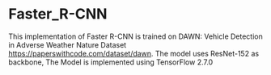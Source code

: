 # Faster_R-CNN
This implementation of Faster R-CNN is trained on DAWN: Vehicle Detection in Adverse Weather Nature Dataset https://paperswithcode.com/dataset/dawn.
The model uses ResNet-152 as backbone, The Model is implemented using TensorFlow 2.7.0
